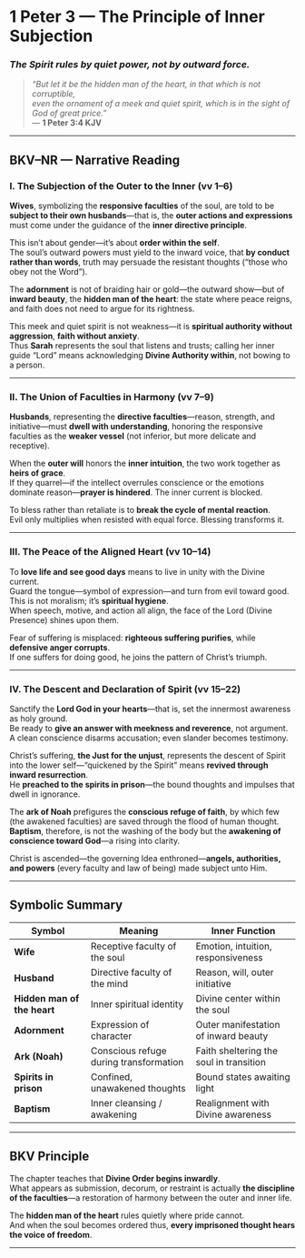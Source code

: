 # 1 Peter 3 — The Principle of Inner Subjection  
### *The Spirit rules by quiet power, not by outward force.*

> _“But let it be the hidden man of the heart, in that which is not corruptible,  
> even the ornament of a meek and quiet spirit, which is in the sight of God of great price.”_  
> — **1 Peter 3:4 KJV**

---

## **BKV–NR — Narrative Reading**

### **I. The Subjection of the Outer to the Inner (vv 1–6)**

**Wives**, symbolizing the **responsive faculties** of the soul, are told to be **subject to their own husbands**—that is, the **outer actions and expressions** must come under the guidance of the **inner directive principle**.  

This isn’t about gender—it’s about **order within the self**.  
The soul’s outward powers must yield to the inward voice, that **by conduct rather than words**, truth may persuade the resistant thoughts (“those who obey not the Word”).  

The **adornment** is not of braiding hair or gold—the outward show—but of **inward beauty**, the **hidden man of the heart**: the state where peace reigns, and faith does not need to argue for its rightness.  

This meek and quiet spirit is not weakness—it is **spiritual authority without aggression**, **faith without anxiety**.  
Thus **Sarah** represents the soul that listens and trusts; calling her inner guide “Lord” means acknowledging **Divine Authority within**, not bowing to a person.

---

### **II. The Union of Faculties in Harmony (vv 7–9)**

**Husbands**, representing the **directive faculties**—reason, strength, and initiative—must **dwell with understanding**, honoring the responsive faculties as the **weaker vessel** (not inferior, but more delicate and receptive).  

When the **outer will** honors the **inner intuition**, the two work together as **heirs of grace**.  
If they quarrel—if the intellect overrules conscience or the emotions dominate reason—**prayer is hindered**. The inner current is blocked.  

To bless rather than retaliate is to **break the cycle of mental reaction**.  
Evil only multiplies when resisted with equal force. Blessing transforms it.

---

### **III. The Peace of the Aligned Heart (vv 10–14)**

To **love life and see good days** means to live in unity with the Divine current.  
Guard the tongue—symbol of expression—and turn from evil toward good.  
This is not moralism; it’s **spiritual hygiene**.  
When speech, motive, and action all align, the face of the Lord (Divine Presence) shines upon them.  

Fear of suffering is misplaced: **righteous suffering purifies**, while **defensive anger corrupts**.  
If one suffers for doing good, he joins the pattern of Christ’s triumph.

---

### **IV. The Descent and Declaration of Spirit (vv 15–22)**

Sanctify the **Lord God in your hearts**—that is, set the innermost awareness as holy ground.  
Be ready to **give an answer with meekness and reverence**, not argument.  
A clean conscience disarms accusation; even slander becomes testimony.  

Christ’s suffering, **the Just for the unjust**, represents the descent of Spirit into the lower self—“quickened by the Spirit” means **revived through inward resurrection**.  
He **preached to the spirits in prison**—the bound thoughts and impulses that dwell in ignorance.  

The **ark of Noah** prefigures the **conscious refuge of faith**, by which few (the awakened faculties) are saved through the flood of human thought.  
**Baptism**, therefore, is not the washing of the body but the **awakening of conscience toward God**—a rising into clarity.  

Christ is ascended—the governing Idea enthroned—**angels, authorities, and powers** (every faculty and law of being) made subject unto Him.

---

## **Symbolic Summary**

| Symbol | Meaning | Inner Function |
|--------|----------|----------------|
| **Wife** | Receptive faculty of the soul | Emotion, intuition, responsiveness |
| **Husband** | Directive faculty of the mind | Reason, will, outer initiative |
| **Hidden man of the heart** | Inner spiritual identity | Divine center within the soul |
| **Adornment** | Expression of character | Outer manifestation of inward beauty |
| **Ark (Noah)** | Conscious refuge during transformation | Faith sheltering the soul in transition |
| **Spirits in prison** | Confined, unawakened thoughts | Bound states awaiting light |
| **Baptism** | Inner cleansing / awakening | Realignment with Divine awareness |

---

## **BKV Principle**

The chapter teaches that **Divine Order begins inwardly**.  
What appears as submission, decorum, or restraint is actually **the discipline of the faculties**—a restoration of harmony between the outer and inner life.  

The **hidden man of the heart** rules quietly where pride cannot.  
And when the soul becomes ordered thus, **every imprisoned thought hears the voice of freedom**.

---

